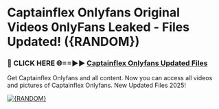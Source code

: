 # Captainflex Onlyfans Original Videos 0nlyFans Leaked - Files Updated! ({RANDOM})

<h3>🔴 CLICK HERE 🌐==►► <a href="https://betterlinks.top/A2PfLJ" rel="nofollow">Captainflex Onlyfans Updated Files</a></h3>

Get Captainflex Onlyfans and all content. Now you can access all videos and pictures of Captainflex Onlyfans. New Updated Files 2025!

[![{RANDOM}](https://i.imgur.com/ppqm5kG.gif)](https://betterlinks.top/A2PfLJ)